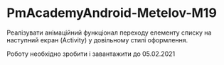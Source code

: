 # PmAcademyAndroid-Metelov-M19

Реалізувати анімаційний функціонал переходу елементу списку на наступний екран (Activity) 
у довільному стилі оформлення.

Роботу необхідно зробити і завантажити до 05.02.2021
